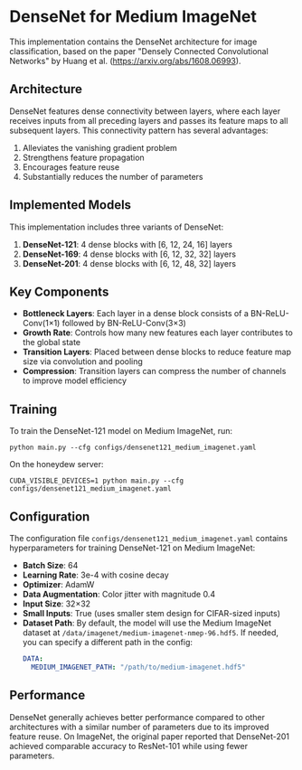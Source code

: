 # DenseNet for Medium ImageNet

This implementation contains the DenseNet architecture for image classification, based on the paper "Densely Connected Convolutional Networks" by Huang et al. (https://arxiv.org/abs/1608.06993).

## Architecture

DenseNet features dense connectivity between layers, where each layer receives inputs from all preceding layers and passes its feature maps to all subsequent layers. This connectivity pattern has several advantages:

1. Alleviates the vanishing gradient problem
2. Strengthens feature propagation
3. Encourages feature reuse
4. Substantially reduces the number of parameters

## Implemented Models

This implementation includes three variants of DenseNet:

1. **DenseNet-121**: 4 dense blocks with [6, 12, 24, 16] layers
2. **DenseNet-169**: 4 dense blocks with [6, 12, 32, 32] layers  
3. **DenseNet-201**: 4 dense blocks with [6, 12, 48, 32] layers

## Key Components

- **Bottleneck Layers**: Each layer in a dense block consists of a BN-ReLU-Conv(1×1) followed by BN-ReLU-Conv(3×3)
- **Growth Rate**: Controls how many new features each layer contributes to the global state
- **Transition Layers**: Placed between dense blocks to reduce feature map size via convolution and pooling
- **Compression**: Transition layers can compress the number of channels to improve model efficiency

## Training

To train the DenseNet-121 model on Medium ImageNet, run:

```
python main.py --cfg configs/densenet121_medium_imagenet.yaml
```

On the honeydew server:

```
CUDA_VISIBLE_DEVICES=1 python main.py --cfg configs/densenet121_medium_imagenet.yaml
```

## Configuration

The configuration file `configs/densenet121_medium_imagenet.yaml` contains hyperparameters for training DenseNet-121 on Medium ImageNet:

- **Batch Size**: 64
- **Learning Rate**: 3e-4 with cosine decay
- **Optimizer**: AdamW
- **Data Augmentation**: Color jitter with magnitude 0.4
- **Input Size**: 32×32
- **Small Inputs**: True (uses smaller stem design for CIFAR-sized inputs)
- **Dataset Path**: By default, the model will use the Medium ImageNet dataset at `/data/imagenet/medium-imagenet-nmep-96.hdf5`. If needed, you can specify a different path in the config:
  ```yaml
  DATA:
    MEDIUM_IMAGENET_PATH: "/path/to/medium-imagenet.hdf5"
  ```

## Performance

DenseNet generally achieves better performance compared to other architectures with a similar number of parameters due to its improved feature reuse. On ImageNet, the original paper reported that DenseNet-201 achieved comparable accuracy to ResNet-101 while using fewer parameters. 